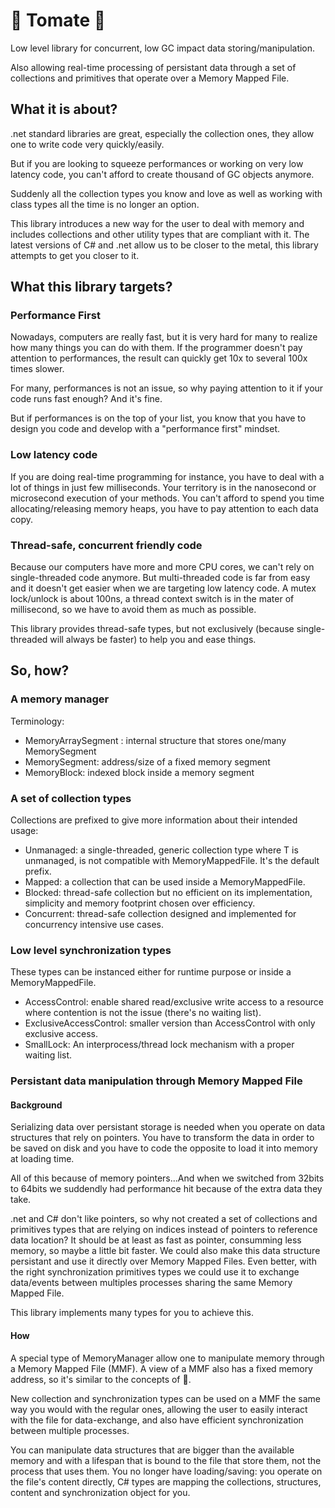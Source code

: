 ﻿# 🍅 Tomate 🍅

Low level library for concurrent, low GC impact data storing/manipulation.

Also allowing real-time processing of persistant data through a set of collections and primitives that operate over a Memory Mapped File.

## What it is about?
.net standard libraries are great, especially the collection ones, they allow one to write code very quickly/easily.

But if you are looking to squeeze performances or working on very low latency code, you can't afford to create thousand of GC objects anymore. 

Suddenly all the collection types you know and love as well as working with class types all the time is no longer an option.

This library introduces a new way for the user to deal with memory and includes collections and other utility types that are compliant with it. The latest versions of C# and .net allow us to be closer to the metal, this library attempts to get you closer to it.

## What this library targets?

### Performance First
Nowadays, computers are really fast, but it is very hard for many to realize how many things you can do with them. If the programmer doesn't pay attention to performances, the result can quickly get 10x to several 100x times slower.

For many, performances is not an issue, so why paying attention to it if your code runs fast enough? And it's fine.

But if performances is on the top of your list, you know that you have to design you code and develop with a "performance first" mindset.

### Low latency code
If you are doing real-time programming for instance, you have to deal with a lot of things in just few milliseconds. Your territory is in the nanosecond or microsecond execution of your methods. You can't afford to spend you time allocating/releasing memory heaps, you have to pay attention to each data copy.

### Thread-safe, concurrent friendly code
Because our computers have more and more CPU cores, we can't rely on single-threaded code anymore. But multi-threaded code is far from easy and it doesn't get easier when we are targeting low latency code. A mutex lock/unlock is about 100ns, a thread context switch is in the mater of millisecond, so we have to avoid them as much as possible.

This library provides thread-safe types, but not exclusively (because single-threaded will always be faster) to help you and ease things.

## So, how?

### A memory manager

Terminology:
 - MemoryArraySegment : internal structure that stores one/many MemorySegment
 - MemorySegment: address/size of a fixed memory segment
 - MemoryBlock: indexed block inside a memory segment

### A set of collection types

Collections are prefixed to give more information about their intended usage:
 - Unmanaged: a single-threaded, generic collection type where T is unmanaged, is not compatible with MemoryMappedFile. It's the default prefix.
 - Mapped: a collection that can be used inside a MemoryMappedFile.
 - Blocked: thread-safe collection but no efficient on its implementation, simplicity and memory footprint chosen over efficiency.
 - Concurrent: thread-safe collection designed and implemented for concurrency intensive use cases.

### Low level synchronization types

These types can be instanced either for runtime purpose or inside a MemoryMappedFile.
 - AccessControl: enable shared read/exclusive write access to a resource where contention is not the issue (there's no waiting list). 
 - ExclusiveAccessControl: smaller version than AccessControl with only exclusive access.
 - SmallLock: An interprocess/thread lock mechanism with a proper waiting list.

### Persistant data manipulation through Memory Mapped File

#### Background
Serializing data over persistant storage is needed when you operate on data structures that rely on pointers. You have to transform the data in order to be saved on disk and you have to code the opposite to load it into memory at loading time.

All of this because of memory pointers...And when we switched from 32bits to 64bits we suddendly had performance hit because of the extra data they take.

.net and C# don't like pointers, so why not created a set of collections and primitives types that are relying on indices instead of pointers to reference data location? It should be at least as fast as pointer, consumming less memory, so maybe a little bit faster. We could also make this data structure persistant and use it directly over Memory Mapped Files. Even better, with the right synchronization primitives types we could use it to exchange data/events between multiples processes sharing the same Memory Mapped File.

This library implements many types for you to achieve this.

#### How

A special type of MemoryManager allow one to manipulate memory through a Memory Mapped File (MMF). A view of a MMF also has a fixed memory address, so it's similar to the concepts of 🍅.

New collection and synchronization types can be used on a MMF the same way you would with the regular ones, allowing the user to easily interact with the file for data-exchange, and also have efficient synchronization between multiple processes.

You can manipulate data structures that are bigger than the available memory and with a lifespan that is bound to the file that store them, not the process that uses them.
You no longer have loading/saving: you operate on the file's content directly, C# types are mapping the collections, structures, content and synchronization object for you.


